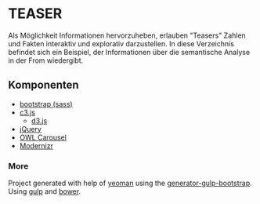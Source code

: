 # TEASER
Als Möglichkeit Informationen hervorzuheben, erlauben "Teasers" Zahlen und Fakten interaktiv und explorativ darzustellen. In diese Verzeichnis befindet sich ein Beispiel, der Informationen über die semantische Analyse in der From wiedergibt.

## Komponenten
* <a href="http://getbootstrap.com/" target="_blank">bootstrap (sass)</a>
* <a href="http://c3js.org/" target="_blank">c3.js</a>
	- <a href="http://d3js.org/" target="_blank">d3.js</a>
* <a href="http://jquery.com/" target="_blank">jQuery</a>
* <a href="http://owlgraphic.com/owlcarousel/" target="_blank">OWL Carousel</a>
* <a href="http://modernizr.com/" target="_blank">Modernizr</a>

### More
Project generated with help of <a href="http://yeoman.io/" target="_blank">yeoman</a> using the <a href="https://github.com/niallobrien/generator-gulp-bootstrap" target="_blank">generator-gulp-bootstrap</a>. Using <a href="http://gulpjs.com/" target="_blank">gulp</a> and <a href="http://bower.io/" target="_blank">bower</a>.
